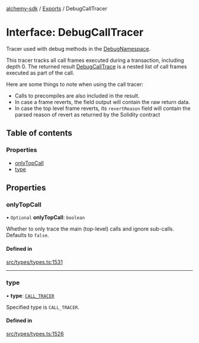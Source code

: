 [alchemy-sdk](../README.md) / [Exports](../modules.md) / DebugCallTracer

# Interface: DebugCallTracer

Tracer used with debug methods in the [DebugNamespace](../classes/DebugNamespace.md).

This tracer tracks all call frames executed during a transaction, including
depth 0. The returned result [DebugCallTrace](DebugCallTrace.md) is a nested list of call
frames executed as part of the call.

Here are some things to note when using the call tracer:
- Calls to precompiles are also included in the result.
- In case a frame reverts, the field output will contain the raw return data.
- In case the top level frame reverts, its `revertReason` field will contain
  the parsed reason of revert as returned by the Solidity contract

## Table of contents

### Properties

- [onlyTopCall](DebugCallTracer.md#onlytopcall)
- [type](DebugCallTracer.md#type)

## Properties

### onlyTopCall

• `Optional` **onlyTopCall**: `boolean`

Whether to only trace the main (top-level) calls and ignore sub-calls.
Defaults to `false`.

#### Defined in

[src/types/types.ts:1531](https://github.com/alchemyplatform/alchemy-sdk-js/blob/ae0aa3f0/src/types/types.ts#L1531)

___

### type

• **type**: [`CALL_TRACER`](../enums/DebugTracerType.md#call_tracer)

Specified type is `CALL_TRACER`.

#### Defined in

[src/types/types.ts:1526](https://github.com/alchemyplatform/alchemy-sdk-js/blob/ae0aa3f0/src/types/types.ts#L1526)
